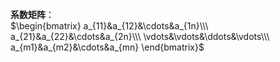 **系数矩阵**：  
$\begin{bmatrix}  
a_{11}&a_{12}&\cdots&a_{1n}\\\  
a_{21}&a_{22}&\cdots&a_{2n}\\\  
\vdots&\vdots&\ddots&\vdots\\\  
a_{m1}&a_{m2}&\cdots&a_{mn}  
\end{bmatrix}$  
